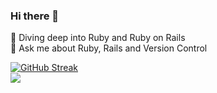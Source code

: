 ### Hi there 👋

<!--
**bijoysijo/bijoysijo** is a ✨ _special_ ✨ repository because its `README.md` (this file) appears on your GitHub profile.
-->

🌱   Diving deep into Ruby and Ruby on Rails\
💬   Ask me about Ruby, Rails and Version Control

[![GitHub Streak](https://github-readme-streak-stats.herokuapp.com/?user=bijoysijo&theme=dark)](https://git.io/streak-stats)\
![](https://ruby-gem-downloads-badge.herokuapp.com/image_play?label=gem-downloads?type=total)

